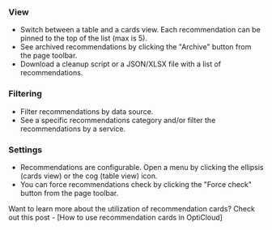 ### View

- Switch between a table and a cards view. Each recommendation can be pinned to the top of the list (max is 5).
- See archived recommendations by clicking the "Archive" button from the page toolbar.
- Download a cleanup script or a JSON/XLSX file with a list of recommendations.

### Filtering

- Filter recommendations by data source.
- See a specific recommendations category and/or filter the recommendations by a service.

### Settings

- Recommendations are configurable. Open a menu by clicking the ellipsis (cards view) or the cog (table view) icon.
- You can force recommendations check by clicking the "Force check" button from the page toolbar.

Want to learn more about the utilization of recommendation cards? Check out this post - [How to use recommendation cards in OptiCloud]
